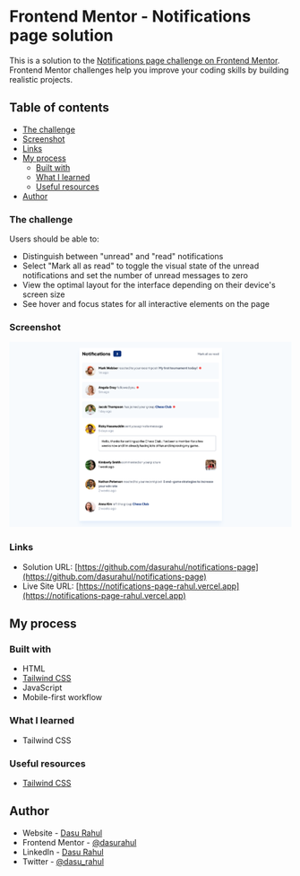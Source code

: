 # Frontend Mentor - Notifications page solution

This is a solution to the [Notifications page challenge on Frontend Mentor](https://www.frontendmentor.io/challenges/notifications-page-DqK5QAmKbC). Frontend Mentor challenges help you improve your coding skills by building realistic projects.

## Table of contents

- [The challenge](#the-challenge)
- [Screenshot](#screenshot)
- [Links](#links)
- [My process](#my-process)
  - [Built with](#built-with)
  - [What I learned](#what-i-learned)
  - [Useful resources](#useful-resources)
- [Author](#author)

### The challenge

Users should be able to:

- Distinguish between "unread" and "read" notifications
- Select "Mark all as read" to toggle the visual state of the unread notifications and set the number of unread messages to zero
- View the optimal layout for the interface depending on their device's screen size
- See hover and focus states for all interactive elements on the page

### Screenshot

![](./screenshot.png)

### Links

- Solution URL: [https://github.com/dasurahul/notifications-page](https://github.com/dasurahul/notifications-page)
- Live Site URL: [https://notifications-page-rahul.vercel.app](https://notifications-page-rahul.vercel.app)

## My process

### Built with

- HTML
- [Tailwind CSS](https://tailwindcss.com)
- JavaScript
- Mobile-first workflow

### What I learned

- Tailwind CSS

### Useful resources

- [Tailwind CSS](https://tailwindcss.com)

## Author

- Website - [Dasu Rahul](https://dasu-rahul.netlify.app)
- Frontend Mentor - [@dasurahul](https://www.frontendmentor.io/profile/dasurahul)
- LinkedIn - [Dasu Rahul](https://linkedin.com/in/dasu-rahul)
- Twitter - [@dasu_rahul](https://www.twitter.com/dasu_rahul)
